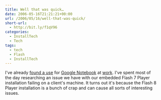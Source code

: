 ```yaml
---
title: Well that was quick…
date: 2006-05-16T21:21:21+00:00
url: /2006/05/16/well-that-was-quick/
short-url:
  - http://bit.ly/f1qV96
categories:
  - InstallTech
  - Tech
tags:
  - tech
  - Flash
  - InstallTech
---
```

I've already [found a use](http://www.google.com/notebook/public/05796966234178054343/BDSKUIgoQudDY7LMh) for [Google Notebook](http://www.google.com/notebook) at [work](http://pearsonvue.com/). I've spent most of the day researching an issue we have with our embedded Flash 7 Player installation failing on a client's machine. It turns out it's because the Flash 8 Player installation is a bunch of crap and can cause all sorts of interesting issues.
